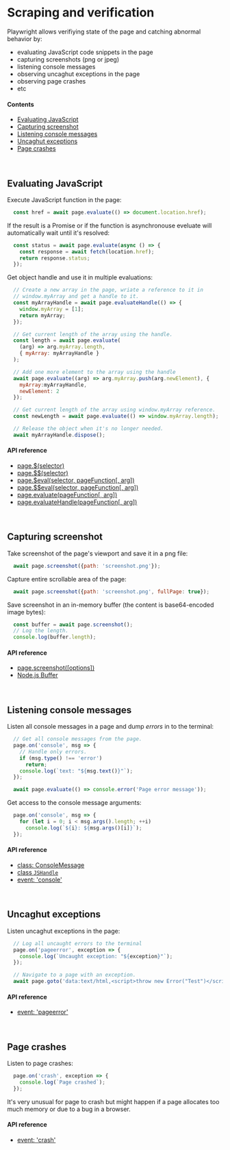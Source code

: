 # Scraping and verification

Playwright allows verifiying state of the page and catching abnormal behavior by:
  - evaluating JavaScript code snippets in the page
  - capturing screenshots (png or jpeg)
  - listening console messages
  - observing uncaghut exceptions in the page
  - observing page crashes
  - etc

#### Contents
- [Evaluating JavaScript](#evaluating-javascript)
- [Capturing screenshot](#capturing-screenshot)
- [Listening console messages](#listening-console-messages)
- [Uncaghut exceptions](#uncaghut-exceptions)
- [Page crashes](#page-crashes)

<br/>

## Evaluating JavaScript

Execute JavaScript function in the page:
```js
  const href = await page.evaluate(() => document.location.href);
```

If the result is a Promise or if the function is asynchronouse eveluate will automatically wait until it's resolved:
```js
  const status = await page.evaluate(async () => {
    const response = await fetch(location.href);
    return response.status;
  });
```

Get object handle and use it in multiple evaluations:
```js
  // Create a new array in the page, wriate a reference to it in
  // window.myArray and get a handle to it.
  const myArrayHandle = await page.evaluateHandle(() => {
    window.myArray = [1];
    return myArray;
  });

  // Get current length of the array using the handle.
  const length = await page.evaluate(
    (arg) => arg.myArray.length,
    { myArray: myArrayHandle }
  );

  // Add one more element to the array using the handle
  await page.evaluate((arg) => arg.myArray.push(arg.newElement), {
    myArray:myArrayHandle,
    newElement: 2
  });

  // Get current length of the array using window.myArray reference.
  const newLength = await page.evaluate(() => window.myArray.length);

  // Release the object when it's no longer needed.
  await myArrayHandle.dispose();
```

#### API reference

- [page.$(selector)](./api.md#pageselector)
- [page.$$(selector)](./api.md#pageselector-1)
- [page.$eval(selector, pageFunction[, arg])](./api.md#pageevalselector-pagefunction-arg)
- [page.$$eval(selector, pageFunction[, arg])](./api.md#pageevalselector-pagefunction-arg-1)
- [page.evaluate(pageFunction[, arg])](./api.md#pageevaluatepagefunction-arg)
- [page.evaluateHandle(pageFunction[, arg])](./api.md#pageevaluatehandlepagefunction-arg)

<br/>

## Capturing screenshot

Take screenshot of the page's viewport and save it in a png file:
```js
  await page.screenshot({path: 'screenshot.png'});
```
Capture entire scrollable area of the page:
```js
  await page.screenshot({path: 'screenshot.png', fullPage: true});
```
Save screenshot in an in-memory buffer (the content is base64-encoded image bytes):
```js
  const buffer = await page.screenshot();
  // Log the length.
  console.log(buffer.length);
```


#### API reference

- [page.screenshot([options])](./api.md#pagescreenshotoptions)
- [Node.js Buffer](https://nodejs.org/api/buffer.html)

<br/>

## Listening console messages

Listen all console messages in a page and dump _errors_ in to the terminal:

```js
  // Get all console messages from the page.
  page.on('console', msg => {
    // Handle only errors.
    if (msg.type() !== 'error')
      return;
    console.log(`text: "${msg.text()}"`);
  });

  await page.evaluate(() => console.error('Page error message'));
```
Get access to the console message arguments:
```js
  page.on('console', msg => {
    for (let i = 0; i < msg.args().length; ++i)
      console.log(`${i}: ${msg.args()[i]}`);
  });
```

#### API reference

- [class: ConsoleMessage](./api.md#class-consolemessage)
- [class `JSHandle`](./api.md#class-jshandle)
- [event: 'console'](./api.md#event-console)

<br/>


## Uncaghut exceptions

Listen uncaghut exceptions in the page:
```js
  // Log all uncaught errors to the terminal
  page.on('pageerror', exception => {
    console.log(`Uncaught exception: "${exception}"`);
  });

  // Navigate to a page with an exception.
  await page.goto('data:text/html,<script>throw new Error("Test")</script>');
```

#### API reference

- [event: 'pageerror'](./api.md#event-pageerror)

<br/>

## Page crashes

Listen to page crashes:
```js
  page.on('crash', exception => {
    console.log(`Page crashed`);
  });
```
It's very unusual for page to crash but might happen if a page allocates too much memory or due to a bug in a browser.

#### API reference

- [event: 'crash'](./api.md#event-crash)

<br/>

